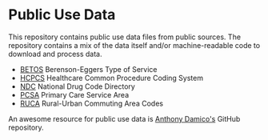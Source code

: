 # Public Use Data

This repository contains public use data files from public sources.
The repository contains a mix of the data itself and/or machine-readable code to download and process data.

* [BETOS](https://github.com/chse-ohsu/PublicUseData/tree/master/BETOS) Berenson-Eggers Type of Service
* [HCPCS](https://github.com/chse-ohsu/PublicUseData/tree/master/HCPCS) Healthcare Common Procedure Coding System
* [NDC](https://github.com/chse-ohsu/PublicUseData/tree/master/NDC) National Drug Code Directory
* [PCSA](https://github.com/chse-ohsu/PublicUseData/tree/master/PCSA) Primary Care Service Area
* [RUCA](https://github.com/chse-ohsu/PublicUseData/tree/master/RUCA) Rural-Urban Commuting Area Codes

An awesome resource for public use data is [Anthony Damico's](https://github.com/ajdamico/asdfree) GitHub repository.
